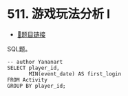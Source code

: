 # 511. 游戏玩法分析 I

- [🔗题目链接](https://leetcode-cn.com/problems/game-play-analysis-i/)

SQL题。

```mysql
-- author Yananart
SELECT player_id,
       MIN(event_date) AS first_login
FROM Activity
GROUP BY player_id;
```
